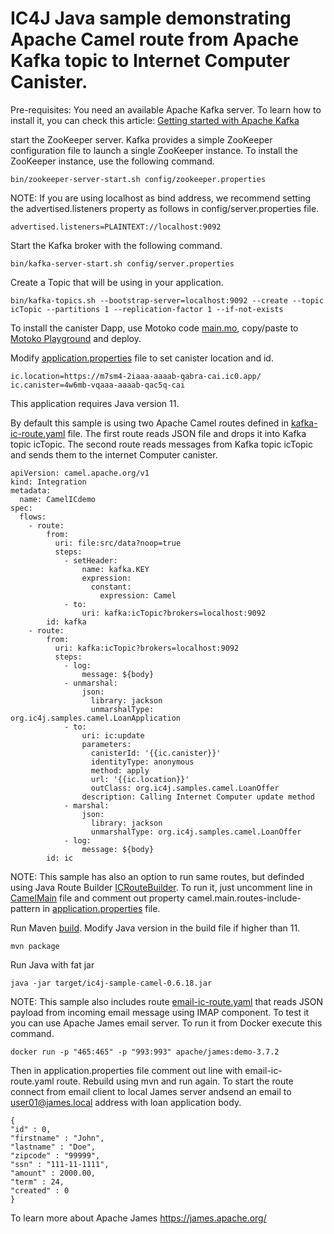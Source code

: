 # IC4J Java sample demonstrating Apache Camel route from Apache Kafka topic to Internet Computer Canister.

Pre-requisites: You need an available Apache Kafka server. To learn how to install it, you can check this article: <a href="http://www.masterspringboot.com/apache-kafka/getting-started-with-apache-kafka/">
Getting started with Apache Kafka
</a> 

start the ZooKeeper server. Kafka provides a simple ZooKeeper configuration file to launch a single ZooKeeper instance. To install the ZooKeeper instance, use the following command.

```
bin/zookeeper-server-start.sh config/zookeeper.properties
```

NOTE: If you are using localhost as bind address, we recommend setting the advertised.listeners property as follows in config/server.properties file.

```
advertised.listeners=PLAINTEXT://localhost:9092
```

Start the Kafka broker with the following command.

```
bin/kafka-server-start.sh config/server.properties
```
 

Create a Topic that will be using in your application.

```
bin/kafka-topics.sh --bootstrap-server=localhost:9092 --create --topic icTopic --partitions 1 --replication-factor 1 --if-not-exists
```

To install the canister Dapp, use Motoko code [main.mo](src/main.mo), copy/paste to [Motoko Playground](https://m7sm4-2iaaa-aaaab-qabra-cai.raw.ic0.app/) and deploy.

Modify [application.properties](src/resources/application.properties) file to set canister location and id.

```
ic.location=https://m7sm4-2iaaa-aaaab-qabra-cai.ic0.app/
ic.canister=4w6mb-vqaaa-aaaab-qac5q-cai
```

This application requires Java version 11.

By default this sample is using two Apache Camel routes defined in [kafka-ic-route.yaml](src/resources/routes/kafka-ic-route.yaml) file. The first route reads JSON file and drops it into Kafka topic icTopic. The second route reads messages from Kafka topic icTopic and sends them to the internet Computer canister.

```
apiVersion: camel.apache.org/v1
kind: Integration
metadata:
  name: CamelICdemo
spec:
  flows:
    - route:
        from:
          uri: file:src/data?noop=true
          steps:
            - setHeader:
                name: kafka.KEY
                expression:
                  constant:
                    expression: Camel
            - to:
                uri: kafka:icTopic?brokers=localhost:9092
        id: kafka
    - route:
        from:
          uri: kafka:icTopic?brokers=localhost:9092
          steps:
            - log:
                message: ${body}
            - unmarshal:
                json:
                  library: jackson
                  unmarshalType: org.ic4j.samples.camel.LoanApplication
            - to:
                uri: ic:update
                parameters:
                  canisterId: '{{ic.canister}}'
                  identityType: anonymous
                  method: apply
                  url: '{{ic.location}}'
                  outClass: org.ic4j.samples.camel.LoanOffer
                description: Calling Internet Computer update method
            - marshal:
                json:
                  library: jackson
                  unmarshalType: org.ic4j.samples.camel.LoanOffer
            - log:
                message: ${body}
        id: ic        
```

NOTE: This sample has also an option to run same routes, but definded using Java Route Builder [ICRouteBuilder](src/main/org/ic4j/samples/camel/ICRouteBuilder.java). To run it, just uncomment line in [CamelMain](src/main/org/ic4j/samples/camel/CamelMain.java) file and comment out property camel.main.routes-include-pattern in [application.properties](src/resources/application.properties) file.


Run Maven [build](pom.xml). Modify Java version in the build file if higher than 11.

```
mvn package
```

Run Java with fat jar

```
java -jar target/ic4j-sample-camel-0.6.18.jar
```

NOTE: This sample also includes route [email-ic-route.yaml](src/resources/routes/email-ic-route.yaml) that reads JSON payload from incoming email message using IMAP component. To test it you can use Apache James email server. To run it from Docker execute this command.

```
docker run -p "465:465" -p "993:993" apache/james:demo-3.7.2
```

Then in application.properties file comment out line with email-ic-route.yaml route. Rebuild using mvn and run again. To start the route connect from email client to local James server andsend an email to user01@james.local address with loan application body.

```
{
"id" : 0,
"firstname" : "John",
"lastname" : "Doe",
"zipcode" : "99999",
"ssn" : "111-11-1111",
"amount" : 2000.00,
"term" : 24,
"created" : 0
}
```

To learn more about Apache James https://james.apache.org/
